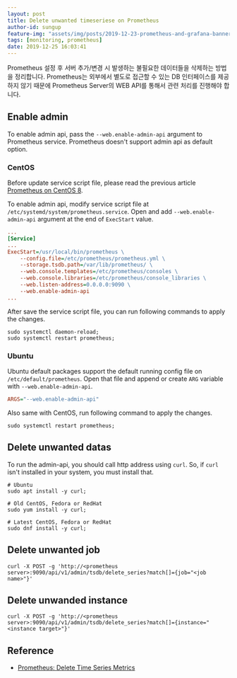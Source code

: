 ```yaml
---
layout: post
title: Delete unwanted timeseriese on Prometheus
author-id: sungup
feature-img: "assets/img/posts/2019-12-23-prometheus-and-grafana-banner.jpeg"
tags: [monitoring, prometheus]
date: 2019-12-25 16:03:41
---
```


Prometheus 설정 후 서버 추가/변경 시 발생하는 불필요한 데이터들을 삭제하는 방법을 정리합니다. Prometheus는 외부에서
별도로 접근할 수 있는 DB 인터페이스를 제공하지 않기 때문에 Prometheus Server의 WEB API를 통해서 관련 처리를 진행해야
합니다.

## Enable admin

To enable admin api, pass the `--web.enable-admin-api` argument to Prometheus
service. Prometheus doesn't support admin api as default option.

### CentOS

Before update service script file, please read the previous article
[Prometheus on CentOS 8](/2019/12/23/Prometheus-on-CentOS8.html).

To enable admin api, modify service script file at
`/etc/systemd/system/prometheus.service`. Open and add
`--web.enable-admin-api` argument at the end of `ExecStart` value.

```ini
...
[Service]
...
ExecStart=/usr/local/bin/prometheus \
    --config.file=/etc/prometheus/prometheus.yml \
    --storage.tsdb.path=/var/lib/prometheus/ \
    --web.console.templates=/etc/prometheus/consoles \
    --web.console.libraries=/etc/prometheus/console_libraries \
    --web.listen-address=0.0.0.0:9090 \
    --web.enable-admin-api
...
```

After save the service script file, you can run following commands to apply
the changes.

```shell
sudo systemctl daemon-reload;
sudo systemctl restart prometheus;
```

### Ubuntu

Ubuntu default packages support the default running config file on
`/etc/default/prometheus`. Open that file and append or create `ARG` variable
with `--web.enable-admin-api`.

```ini
ARGS="--web.enable-admin-api"
```

Also same with CentOS, run following command to apply the changes.

```shell
sudo systemctl restart prometheus;
```

## Delete unwanted datas

To run the admin-api, you should call http address using `curl`. So, if `curl`
isn't installed in your system, you must install that.

```shell
# Ubuntu
sudo apt install -y curl;

# Old CentOS, Fedora or RedHat
sudo yum install -y curl;

# Latest CentOS, Fedora or RedHat
sudo dnf install -y curl;
```

## Delete unwanted job

```shell
curl -X POST -g 'http://<prometheus server>:9090/api/v1/admin/tsdb/delete_series?match[]={job="<job name>"}'
```

## Delete unwanded instance

```shell
curl -X POST -g 'http://<prometheus server>:9090/api/v1/admin/tsdb/delete_series?match[]={instance="<instance target>"}'
```

## Reference

- [Prometheus: Delete Time Series Metrics](https://www.shellhacks.com/prometheus-delete-time-series-metrics/)
